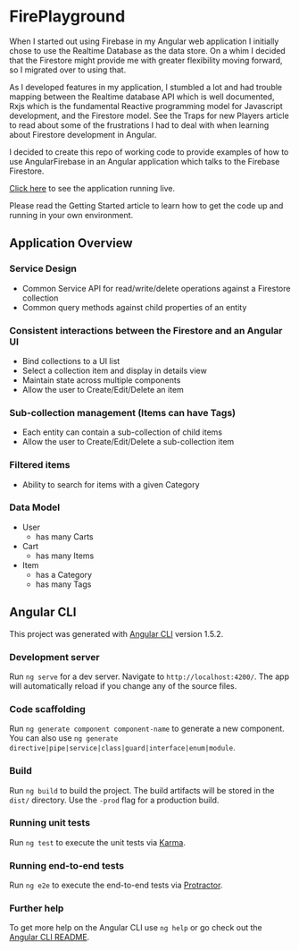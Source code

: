 # FirePlayground

When I started out using Firebase in my Angular web application I initially chose to use the Realtime Database as the data store. On a whim I decided that the Firestore might provide me with greater flexibility moving forward, so I migrated over to using that.

As I developed features in my application, I stumbled a lot and had trouble mapping between the Realtime database API which is well documented, Rxjs which is the fundamental Reactive programming model for Javascript development, and the Firestore model. See the Traps for new Players article to read about some of the frustrations I had to deal with when learning about Firestore development in Angular.

I decided to create this repo of working code to provide examples of how to use AngularFirebase in an Angular application which talks to the Firebase Firestore.

[Click here](https://fire-playground-1d37c.firebaseapp.com/) to see the application running live.

Please read the Getting Started article to learn how to get the code up and running in your own environment.

## Application Overview

### Service Design

* Common Service API for read/write/delete operations against a Firestore collection
* Common query methods against child properties of an entity

### Consistent interactions between the Firestore and an Angular UI

* Bind collections to a UI list
* Select a collection item and display in details view
* Maintain state across multiple components
* Allow the user to Create/Edit/Delete an item

### Sub-collection management (Items can have Tags)

* Each entity can contain a sub-collection of child items
* Allow the user to Create/Edit/Delete a sub-collection item

### Filtered items

* Ability to search for items with a given Category

### Data Model

* User
  * has many Carts
* Cart
  * has many Items
* Item
  * has a Category
  * has many Tags

## Angular CLI

This project was generated with [Angular CLI](https://github.com/angular/angular-cli) version 1.5.2.

### Development server

Run `ng serve` for a dev server. Navigate to `http://localhost:4200/`. The app will automatically reload if you change any of the source files.

### Code scaffolding

Run `ng generate component component-name` to generate a new component. You can also use `ng generate directive|pipe|service|class|guard|interface|enum|module`.

### Build

Run `ng build` to build the project. The build artifacts will be stored in the `dist/` directory. Use the `-prod` flag for a production build.

### Running unit tests

Run `ng test` to execute the unit tests via [Karma](https://karma-runner.github.io).

### Running end-to-end tests

Run `ng e2e` to execute the end-to-end tests via [Protractor](http://www.protractortest.org/).

### Further help

To get more help on the Angular CLI use `ng help` or go check out the [Angular CLI README](https://github.com/angular/angular-cli/blob/master/README.md).
